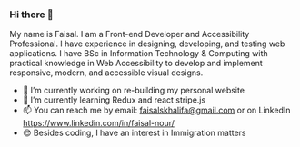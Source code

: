 ### Hi there 👋

My name is Faisal. I am a Front-end Developer and Accessibility Professional. I have experience in designing, developing, and testing web applications. I have BSc in Information Technology & Computing with practical knowledge in Web Accessibility to develop and implement responsive, modern, and accessible visual designs.

- 🔭 I’m currently working on re-building my personal website
- 🌱 I’m currently learning Redux and react stripe.js
- 📫 You can reach me by email: faisalskhalifa@gmail.com or on LinkedIn https://www.linkedin.com/in/faisal-nour/
- 😎 Besides coding, I have an interest in Immigration matters

<!--
**faisalsnour/faisalsnour** is a ✨ _special_ ✨ repository because its `README.md` (this file) appears on your GitHub profile.

Here are some ideas to get you started:

- 🔭 I’m currently working on ...
- 🌱 I’m currently learning ...
- 👯 I’m looking to collaborate on ...
- 🤔 I’m looking for help with ...
- 💬 Ask me about ...
- 📫 How to reach me: ...
- 😄 Pronouns: ...
- ⚡ Fun fact: ...
-->
